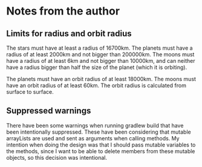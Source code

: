 # Notes from the author

## Limits for radius and orbit radius
The stars must have at least a radius of 16700km.
The planets must have a radius of at least 2000km and not bigger than 200000km.
The moons must have a radius of at least 6km and not bigger than 10000km, and can neither have a radius bigger than half the size of the planet (which it is orbiting).

The planets must have an orbit radius of at least 18000km.
The moons must have an orbit radius of at least 60km.
The orbit radius is calculated from surface to surface.


## Suppressed warnings
There have been some warnings when running gradlew build that have been intentionally suppressed. These have been considering that mutable arrayLists are used and sent as arguments when calling methods. My intention when doing the design was that I should pass mutable variables to the methods, since I want to be able to delete members from these mutable objects, so this decision was intentional. 

